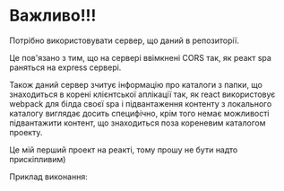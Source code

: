 # Важливо!!!
Потрібно використовувати сервер, що даний в репозиторії.

Це пов'язано з тим, що на сервері ввімкнені CORS так, як реакт spa раняться на express сервері.

Також даний сервер зчитує інформацію про каталоги з папки, що знаходиться в корені клієнтської аплікації так, як react використовує webpack
для білда своєї spa і підвантаження контенту з локального каталогу виглядає досить специфічно, крім того немає можливості підвантажити
контент, що знаходиться поза кореневим каталогом проекту.

Це мій перший проект на реакті, тому прошу не бути надто прискіпливим)

Приклад виконання:
